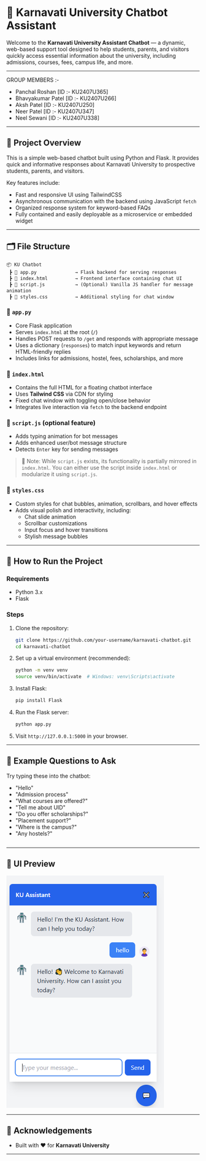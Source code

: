 
# 🧠 Karnavati University Chatbot Assistant

Welcome to the  **Karnavati University Assistant Chatbot** — a dynamic, web-based support tool designed to help students, parents, and visitors quickly access essential information about the university, including admissions, courses, fees, campus life, and more.

---

GROUP MEMBERS :-

- Panchal Roshan      [ID :- KU2407U365] <br>
- Bhavyakumar Patel   [ID :- KU2407U266] <br>
- Aksh Patel          [ID :- KU2407U250] <br>
- Neer Patel          [ID :- KU2407U347] <br>
- Neel Sewani         [ID :- KU2407U338] <br>

---

## 📌 Project Overview

This is a simple web-based chatbot built using Python and Flask. It provides quick and informative responses about Karnavati University to prospective students, parents, and visitors.

Key features include:

- Fast and responsive UI using TailwindCSS
- Asynchronous communication with the backend using JavaScript `fetch`
- Organized response system for keyword-based FAQs
- Fully contained and easily deployable as a microservice or embedded widget

---

## 🗂️ File Structure

```
📦 KU Chatbot
 ┣ 📄 app.py              → Flask backend for serving responses
 ┣ 📄 index.html          → Frontend interface containing chat UI
 ┣ 📄 script.js           → (Optional) Vanilla JS handler for message animation
 ┣ 📄 styles.css          → Additional styling for chat window
```

### 🔹 `app.py`

- Core Flask application
- Serves `index.html` at the root (`/`)
- Handles POST requests to `/get` and responds with appropriate message
- Uses a dictionary (`responses`) to match input keywords and return HTML-friendly replies
- Includes links for admissions, hostel, fees, scholarships, and more

### 🔹 `index.html`

- Contains the full HTML for a floating chatbot interface
- Uses **Tailwind CSS** via CDN for styling
- Fixed chat window with toggling open/close behavior
- Integrates live interaction via `fetch` to the backend endpoint

### 🔹 `script.js` (optional feature)

- Adds typing animation for bot messages
- Adds enhanced user/bot message structure
- Detects `Enter` key for sending messages

> 📝 Note: While `script.js` exists, its functionality is partially mirrored in `index.html`. You can either use the script inside `index.html` or modularize it using `script.js`.

### 🔹 `styles.css`

- Custom styles for chat bubbles, animation, scrollbars, and hover effects
- Adds visual polish and interactivity, including:
  - Chat slide animation
  - Scrollbar customizations
  - Input focus and hover transitions
  - Stylish message bubbles

---

## 🔧 How to Run the Project

### Requirements

- Python 3.x
- Flask

### Steps

1. Clone the repository:

   ```bash
   git clone https://github.com/your-username/karnavati-chatbot.git
   cd karnavati-chatbot
   ```

2. Set up a virtual environment (recommended):

   ```bash
   python -m venv venv
   source venv/bin/activate  # Windows: venv\Scripts\activate
   ```

3. Install Flask:

   ```bash
   pip install Flask
   ```

4. Run the Flask server:

   ```bash
   python app.py
   ```

5. Visit `http://127.0.0.1:5000` in your browser.

---

## 💬 Example Questions to Ask

Try typing these into the chatbot:

- "Hello"
- "Admission process"
- "What courses are offered?"
- "Tell me about UID"
- "Do you offer scholarships?"
- "Placement support?"
- "Where is the campus?"
- "Any hostels?"
```

```

---

## 📸 UI Preview

![Chatbot UI Preview](./chatbot-ui-preview.png)

---

## 🤝 Acknowledgements

- Built with ❤️ for **Karnavati University**
---